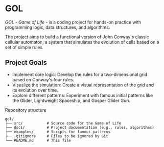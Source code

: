 # GOL
*GOL* - _Game of Life_ - is a coding project for hands-on practice with programming logic, data structures, and algorithms. 

The project aims to build a functional version of John Conway's classic cellular automaton, a system that simulates the evolution of cells based on a set of simple rules.

## Project Goals
- Implement core logic: Develop the rules for a two-dimensional grid based on Conway's four rules.
- Visualize the simulation: Create a visual representation of the grid and its evolution over time.
- Explore different patterns: Experiment with famous initial patterns like the Glider, Lightweight Spaceship, and Gosper Glider Gun.

Repository structure
```
gol/
├── src/           # Source code for the Game of Life
├── docs/          # Project documentation (e.g., rules, algorithms)
├── examples/      # Scripts for famous patterns
├── .gitignore     # Files to be ignored by Git
└── README.md      # This file
```
